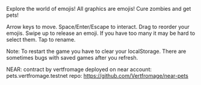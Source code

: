 Explore the world of emojis! All graphics are emojis! Cure zombies and get pets!

Arrow keys to move. Space/Enter/Escape to interact.
Drag to reorder your emojis.
Swipe up to release an emoji. If you have too many it may be hard to select them.
Tap to rename.

Note: To restart the game you have to clear your localStorage. There are sometimes bugs with saved games after you refresh.

NEAR: contract by vertfromage deployed on near account: pets.vertfromage.testnet
repo: https://github.com/Vertfromage/near-pets